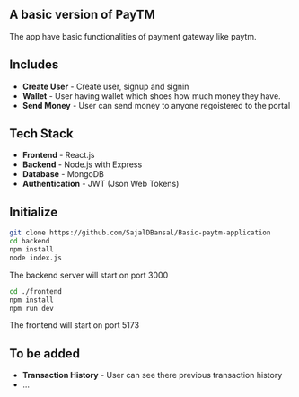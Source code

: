 ## A basic version of PayTM
The app have basic functionalities of payment gateway like paytm.

## Includes
- **Create User** - Create user, signup and signin
- **Wallet** - User having wallet which shoes how much money they have.
- **Send Money** - User can send money to anyone regoistered to the portal

## Tech Stack
- **Frontend** - React.js
- **Backend** - Node.js with Express
- **Database** - MongoDB
- **Authentication** - JWT (Json Web Tokens)

## Initialize
```bash
git clone https://github.com/SajalDBansal/Basic-paytm-application
cd backend
npm install
node index.js
```
The backend server will start on port 3000
```bash
cd ./frontend
npm install
npm run dev
```
The frontend will start on port 5173

## To be added
- **Transaction History** - User can see there previous transaction history
- ...